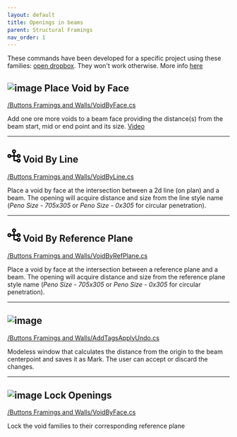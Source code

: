 ```yaml
---
layout: default
title: Openings in beams
parent: Structural Framings
nav_order: 1
---
```


These commands have been developed for a specific project using these families: [open dropbox](https://www.dropbox.com/sh/n5z56p5hnmpxlm0/AADDpVXEmCPbObCBpxR8BUlWa?dl=0). They won't work otherwise. More info [here](https://giobel.notion.site/Beam-Penos-3c0ce8beb0be4e749070a447480e614c)



## ![image](https://raw.githubusercontent.com/giobel/ReviTab/master/ReviTab/Resources/addBeamOpening.png) Place Void by Face
[/Buttons Framings and Walls/VoidByFace.cs](https://github.com/giobel/ReviTab/blob/master/ReviTab/Buttons%20Framings%20and%20Walls/VoidByFace.cs)

Add one ore more voids to a beam face providing the distance(s) from the beam start, mid or end point and its size.
[Video](https://drive.google.com/file/d/1bFOfLDT6K9uV7vxEvi5O8D7sZDU91_z4/preview)

---

## ![image](https://raw.githubusercontent.com/giobel/ReviTab/master/ReviTab/Resources/line.png) Void By Line
[/Buttons Framings and Walls/VoidByLine.cs](https://github.com/giobel/ReviTab/blob/master/ReviTab/Buttons%20Framings%20and%20Walls/VoidByLine.cs)

Place a void by face at the intersection between a 2d line (on plan) and a beam. The opening will acquire distance and size from the line style name (*Peno Size - 705x305* or *Peno Size - 0x305* for circular penetration).

---

## ![image](https://raw.githubusercontent.com/giobel/ReviTab/master/ReviTab/Resources/line.png) Void By Reference Plane
[/Buttons Framings and Walls/VoidByRefPlane.cs](https://github.com/giobel/ReviTab/blob/master/ReviTab/Buttons%20Framings%20and%20Walls/VoidByRefPlane.cs)

Place a void by face at the intersection between a reference plane and a beam. The opening will acquire distance and size from the reference plane style name (*Peno Size - 705x305* or *Peno Size - 0x305* for circular penetration).

---

## ![image](https://raw.githubusercontent.com/giobel/ReviTab/master/ReviTab/Resources/tag.png) 
[/Buttons Framings and Walls/AddTagsApplyUndo.cs](https://github.com/giobel/ReviTab/blob/master/ReviTab/Buttons%20Framings%20and%20Walls/AddTagsApplyUndo.cs)

Modeless window that calculates the distance from the origin to the beam centerpoint and saves it as Mark. The user can accept or discard the changes.

---

## ![image](https://raw.githubusercontent.com/giobel/ReviTab/master/ReviTab/Resources/lock.png) Lock Openings
[/Buttons Framings and Walls/VoidByFace.cs](https://github.com/giobel/ReviTab/blob/master/ReviTab/Buttons%20Framings%20and%20Walls/VoidByFace.cs)

Lock the void families to their corresponding reference plane